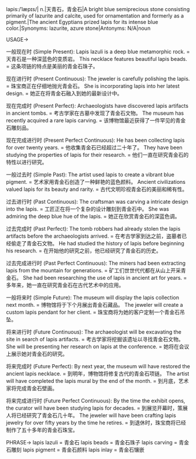 lapis:/ˈlæpɪs/| n.|天青石，青金石|A bright blue semiprecious stone consisting primarily of lazurite and calcite, used for ornamentation and formerly as a pigment.|The ancient Egyptians prized lapis for its intense blue color.|Synonyms: lazurite, azure stone|Antonyms: N/A|noun

USAGE->

一般现在时 (Simple Present):
Lapis lazuli is a deep blue metamorphic rock. = 天青石是一种深蓝色的变质岩。
This necklace features beautiful lapis beads. = 这条项链的特点是美丽的青金石珠子。

现在进行时 (Present Continuous):
The jeweler is carefully polishing the lapis. = 珠宝商正在仔细地抛光青金石。
She is incorporating lapis into her latest design. = 她正在将青金石融入到她的最新设计中。

现在完成时 (Present Perfect):
Archaeologists have discovered lapis artifacts in ancient tombs. = 考古学家在古墓中发现了青金石文物。
The museum has recently acquired a rare lapis carving. = 该博物馆最近获得了一件罕见的青金石雕刻品。

现在完成进行时 (Present Perfect Continuous):
He has been collecting lapis for over twenty years. = 他收集青金石已经超过二十年了。
They have been studying the properties of lapis for their research. = 他们一直在研究青金石的特性以进行研究。


一般过去时 (Simple Past):
The artist used lapis to create a vibrant blue pigment. = 艺术家用青金石创造了一种鲜艳的蓝色颜料。
Ancient civilizations valued lapis for its beauty and rarity. = 古代文明珍视青金石的美丽和稀有性。


过去进行时 (Past Continuous):
The craftsman was carving a intricate design into the lapis. = 工匠正在将一个复杂的设计雕刻到青金石中。
She was admiring the deep blue hue of the lapis. = 她正在欣赏青金石的深蓝色调。

过去完成时 (Past Perfect):
The tomb robbers had already stolen the lapis artifacts before the archaeologists arrived. = 在考古学家到达之前，盗墓者已经偷走了青金石文物。
He had studied the history of lapis before beginning his research. = 在开始他的研究之前，他已经研究了青金石的历史。

过去完成进行时 (Past Perfect Continuous):
The miners had been extracting lapis from the mountain for generations. = 矿工们世世代代都在从山上开采青金石。
She had been researching the use of lapis in ancient art for years. = 多年来，她一直在研究青金石在古代艺术中的应用。

一般将来时 (Simple Future):
The museum will display the lapis collection next month. = 博物馆将于下个月展出青金石藏品。
The jeweler will create a custom lapis pendant for her client. = 珠宝商将为她的客户定制一个青金石吊坠。

将来进行时 (Future Continuous):
The archaeologist will be excavating the site in search of lapis artifacts. = 考古学家将挖掘该遗址以寻找青金石文物。
She will be presenting her research on lapis at the conference. = 她将在会议上展示她对青金石的研究。

将来完成时 (Future Perfect):
By next year, the museum will have restored the ancient lapis necklace. = 到明年，博物馆将修复古代的青金石项链。
The artist will have completed the lapis mural by the end of the month. = 到月底，艺术家将完成青金石壁画。

将来完成进行时 (Future Perfect Continuous):
By the time the exhibit opens, the curator will have been studying lapis for decades. = 到展览开幕时，策展人将已经研究了青金石几十年。
The jeweler will have been crafting lapis jewelry for over fifty years by the time he retires. = 到退休时，珠宝商将已经制作了五十多年的青金石珠宝。


PHRASE->
lapis lazuli = 青金石
lapis beads = 青金石珠子
lapis carving = 青金石雕刻
lapis pigment = 青金石颜料
lapis inlay = 青金石镶嵌

